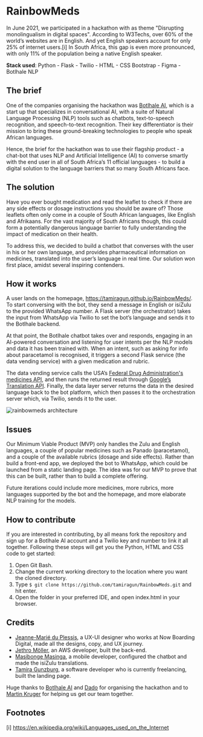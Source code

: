 # RainbowMeds

In June 2021, we participated in a hackathon with as theme "Disrupting monolingualism in digital spaces". According to W3Techs, over 60% of the world’s websites are in English. And yet English speakers account for only 25% of internet users.[i] In South Africa, this gap is even more pronounced, with only 11% of the population being a native English speaker. 

**Stack used**: Python - Flask - Twilio - HTML - CSS Bootstrap - Figma - Botlhale NLP

## The brief
One of the companies organising the hackathon was [Botlhale AI](https://botlhale.ai/), which is a start up that specializes in conversational AI, with a suite of Natural Language Processing (NLP) tools such as chatbots, text-to-speech recognition, and speech-to-text recognition. Their key differentiator is their mission to bring these ground-breaking technologies to people who speak African languages.

Hence, the brief for the hackathon was to use their flagship product - a chat-bot that uses NLP and Artificial Intelligence (AI) to converse smartly with the end user in all of South Africa’s 11 official languages - to build a digital solution to the language barriers that so many South Africans face.

## The solution
Have you ever bought medication and read the leaflet to check if there are any side effects or dosage instructions you should be aware of? Those leaflets often only come in a couple of South African languages, like English and Afrikaans. For the vast majority of South Africans though, this could form a potentially dangerous language barrier to fully understanding the impact of medication on their health.

To address this, we decided to build a chatbot that converses with the user in his or her own language, and provides pharmaceutical information on medicines, translated into the user’s language in real time. Our solution won first place, amidst several inspiring contenders.

## How it works

A user lands on the homepage, https://tamiragun.github.io/RainbowMeds/. To start conversing with the bot, they send a message in English or isiZulu to the provided WhatsApp number. A Flask server (the orchestrator) takes the input from WhatsApp via Twilio to set the bot’s language and sends it to the Botlhale backend.

At that point, the Botlhale chatbot takes over and responds, engaging in an AI-powered conversation and listening for user intents per the NLP models and data it has been trained with. When an intent, such as asking for info about paracetamol is recognised, it triggers a second Flask service (the data vending service) with a given medication and rubric. 

The data vending service calls the USA’s [Federal Drug Administration's medicines API](https://open.fda.gov/apis/), and then runs the returned result through [Google’s Translation API](https://cloud.google.com/translate). Finally, the data layer server returns the data in the desired language back to the bot platform, which then passes it to the orchestration server which, via Twilio, sends it to the user.

![rainbowmeds architecture](https://miro.medium.com/max/700/0*vfDudZTefUq4dcUo "RainbowMeds architecture")

## Issues

Our Minimum Viable Product (MVP) only handles the Zulu and English languages, a couple of popular medicines such as Panado (paracetamol), and a couple of the available rubrics (dosage and side effects). Rather than build a front-end app, we deployed the bot to WhatsApp, which could be launched from a static landing page. The idea was for our MVP to prove that this can be built, rather than to build a complete offering. 

Future iterations could include more medicines, more rubrics, more languages supported by the bot and the homepage, and more elaborate NLP training for the models. 


## How to contribute
If you are interested in contributing, by all means fork the repository and sign up for a Botlhale AI account and a Twilio key and number to link it all together. Following these steps will get you the Python, HTML and CSS code to get started:
1. Open Git Bash.
2. Change the current working directory to the location where you want the cloned directory.
3. Type `$ git clone https://github.com/tamiragun/RainbowMeds.git` and hit enter.
4. Open the folder in your preferred IDE, and open index.html in your browser.

## Credits
- [Jeanne-Marié du Plessis](https://www.linkedin.com/in/jeanne-marie-du-plessis-77117b155/), a UX-UI designer who works at Now Boarding Digital, made all the designs, copy, and UX journey.
- [Jethro Möller](https://www.linkedin.com/in/jethro-m%C3%B6ller-7a4800124/), an AWS developer, built the back-end.
- [Masibonge Masinga](https://www.linkedin.com/in/masibonge-masinga-a4282a10b/), a mobile developer, configured the chatbot and made the isiZulu translations.
- [Tamira Gunzburg](https://www.linkedin.com/in/tamiragunzburg/), a software developer who is currently freelancing, built the landing page.

Huge thanks to [Botlhale AI](https://botlhale.ai/) and [Dado](https://dadoagency.com/) for organising the hackathon and to [Martin Kruger](https://www.linkedin.com/in/martink-rsa/) for helping us get our team together. 

## Footnotes
[i] https://en.wikipedia.org/wiki/Languages_used_on_the_Internet

